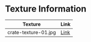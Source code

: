 # Texture Information

| Texture              | Link                                                                                                                                  |
| -------------------- | ------------------------------------------------------------------------------------------------------------------------------------- |
| crate-texture-01.jpg | [Link](https://www.freepik.com/free-vector/wooden-box-package-symbols_5547316.htm#query=crate%20texture&position=1&from_view=keyword) |
